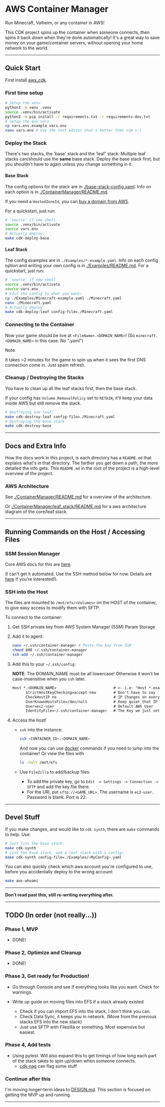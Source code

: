 # AWS Container Manager

Run Minecraft, Valheim, or any container in AWS!

This CDK project spins up the container when someone connects, then spins it back *down* when they're done automatically! It's a great way to save money on your game/container servers, without opening your home network to the world.

---

## Quick Start

First install [aws_cdk](https://docs.aws.amazon.com/cdk/v2/guide/getting_started.html).

### First time setup

```bash
# Setup the venv
python3 -m venv .venv
source .venv/bin/activate
python3 -m pip install -r requirements.txt -r requirements-dev.txt
# Setup the env vars
cp vars.env.example vars.env
nano vars.env # Use the text editor that's better than vim >:)
```

### Deploy the Stack

There's two stacks, the 'base' stack and the 'leaf' stack. Multiple leaf stacks can/should use the **same** base stack. Deploy the base stack first, but you shouldn't have to again unless you change something in it.

#### Base Stack

The config options for the stack are in [./base-stack-config.yaml](./base-stack-config.yaml). Info on each option is in [./ContainerManager/README.md](./ContainerManager/README.md#editing-the-base-stack-config).

If you need a `HostedZoneId`, you can [buy a domain from AWS](https://aws.amazon.com/getting-started/hands-on/get-a-domain/).

For a quickstart, just run:

```bash
# `source` if new shell
source .venv/bin/activate
source vars.env
# Actually deploy:
make cdk-deploy-base
```

#### Leaf Stack

The config examples are in `./Examples/*-example.yaml`. Info on each config option and writing your own config is in [./Examples/README.md](./Examples/README.md). For a quickstart, just run:

```bash
# `source` if new shell
source .venv/bin/activate
source vars.env
# Edit the config to what you want:
cp ./Examples/Minecraft-example.yaml ./Minecraft.yaml
nano ./Minecraft.yaml
# Actually deploy:
make cdk-deploy-leaf config-file=./Minecraft.yaml
```

### Connecting to the Container

Now your game should be live at `<FileName>.<DOMAIN_NAME>`! (So `minecraft.<DOMAIN_NAME>` in this case. No ".yaml")

> [!NOTE]
> It takes ~2 minutes for the game to spin up when it sees the first DNS connection come in. Just spam refresh.

### Cleanup / Destroying the Stacks

You have to clean up all the leaf stacks first, then the base stack.

If your config has `Volume.RemovalPolicy` set to `RETAIN`, it'll keep your data inside AWS but still remove the stack.

```bash
# Destroying one leaf:
make cdk-destroy-leaf config-file=./Minecraft.yaml
# Destroying the base stack
make cdk-destroy-base
```

---

## Docs and Extra Info

How the docs work in this project, is each directory has a `README.md` that explains what's in that directory. The farther you get down a path, the more detailed the info gets. This `README.md` in the root of the project is a high-level overview of the project.

### AWS Architecture

See [./ContainerManager/README.md](./ContainerManager/README.md#how-the-stack-works) for a overview of the architecture.

Or [./ContainerManager/leaf_stack/README.md](./ContainerManager/leaf_stack/README.md#high-level-architecture) for a aws architecture diagram of the core/leaf stack.

---

## Running Commands on the Host / Accessing Files

### SSM Session Manager

Core AWS docs for this are [here](https://docs.aws.amazon.com/systems-manager/latest/userguide/session-manager-getting-started-enable-ssh-connections.html#ssh-connections-enable).

(I can't get it automated. Use the SSH method below for now. Details are [here](https://github.com/Cameronsplaze/AWS-ContainerManager/issues/2) if you're interested!).

### SSH into the Host

The files are mounted to `/mnt/efs/<Volumes>` on the HOST of the container, to give easy access to modify them with SFTP.

To connect to the container:

1) Get SSH private key from AWS System Manager (SSM) Param Storage
2) Add it to agent:

    ```bash
    nano ~/.ssh/container-manager # Paste the key from SSM
    chmod 600 ~/.ssh/container-manager
    ssh-add ~/.ssh/container-manager
    ```

3) Add this to your `~/.ssh/config`:

    **NOTE**: The DOMAIN_NAME must be all lowercase! Otherwise it won't be case-insensitive when you `ssh` later.

    ```txt
    Host *.<DOMAIN_NAME>                          # <- i.e: "Host *.example.com"
          StrictHostKeyChecking=accept-new        # Don't have to say `yes` first time connecting
          CheckHostIP no                          # IP Changes on every startup
          UserKnownHostsFile=/dev/null            # Keep quiet that IP is changing
          User=ec2-user                           # Default AWS User
          IdentityFile=~/.ssh/container-manager   # The Key we just setup
    ```

4) Access the host!

   - `ssh` into the instance:

      ```bash
      ssh <CONTAINER_ID>.<DOMAIN_NAME>
      ```

      And now you can use [docker](https://docs.docker.com/reference/cli/docker/container/exec/) commands if you need to jump into the container! Or view the files with

      ```bash
      ls -halt /mnt/efs
      ```

   - Use `FileZilla` to add/backup files:
      - To add the private key, go to `Edit -> Settings -> Connection -> SFTP` and add the key file there.
      - For the URl, put `sftp://<GAME_URL>`. The username is `ec2-user`. Password is blank. Port is 22.

---

## Devel Stuff

If you make changes, and would like to `cdk synth`, there are `make` commands to help. Use:

```bash
# Just lint the base stack:
make cdk-synth
# Lint the base stack, and a leaf stack with a config:
make cdk-synth config-file=./Examples/<MyConfig>.yaml
```

You can also quickly check which aws account you're configured to use, before you accidentally deploy to the wrong account:

```bash
make aws-whoami
```















---

**Don't read past this, still re-writing everything after.**

---

## TODO (In order (not really...))

### Phase 1, MVP

- DONE!

### Phase 2, Optimize and Cleanup

- DONE!

### Phase 3, Get ready for Production!

- Go through Console and see if everything looks like you want. Check for warnings.

- Write up guide on moving files into EFS if a stack already existed
  - Check if you can import EFS into the stack, I don't think you can.
  - Check Data Sync, it keeps you in network. (Move from the previous stacks EFS into the new stack)
  - Just use SFTP with Filezilla or something. Most expensive but easiest.

### Phase 4, Add tests

- Using pytest. Will also expand this to get timings of how long each part of the stack takes to spin up/down when someone connects.
  - [cdk-nag](https://github.com/cdklabs/cdk-nag) can flag some stuff

### Continue after this

I'm moving longer-term ideas to [DESIGN.md](./DESIGN.md). This section is focused on getting the MVP up and running.

---

